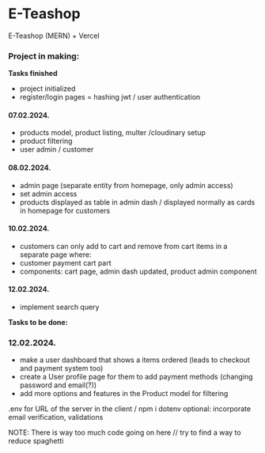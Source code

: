 # E-Teashop
E-Teashop (MERN) + Vercel

### Project in making:

**Tasks finished**
- project initialized
- register/login pages = hashing jwt / user authentication

#### 07.02.2024.
- products model, product listing, multer /cloudinary setup
- product filtering
- user admin / customer

#### 08.02.2024.
- admin page (separate entity from homepage, only admin access)
- set admin access
- products displayed as table in admin dash / displayed normally as cards in homepage for customers

#### 10.02.2024.

- customers can only add to cart and remove from cart items in a separate page where: 
- customer payment cart part
- components: cart page, admin dash updated, product admin component

#### 12.02.2024.
- implement search query

**Tasks to be done:**

### 12.02.2024.

- make a user dashboard that shows a items ordered (leads to checkout and payment system too)
- create a User profile page for them to add payment methods (changing password and email(?))
- add more options and features in the Product model for filtering

  
.env for URL of the server in the client / npm i dotenv
optional: incorporate email verification, validations


NOTE: There is way too much code going on here // try to find a way to reduce spaghetti